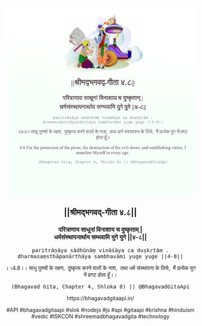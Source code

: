 <img src="../../asset/BG_4_8.png"/>
<center><h2>||श्रीमद्‍भगवद्‍-गीता ४.८||</h2>
<h3>परित्राणाय साधूनां विनाशाय च दुष्कृताम् |<br/>धर्मसंस्थापनार्थाय सम्भवामि युगे युगे ||४-८||</h3>
<pre>paritrāṇāya sādhūnāṃ vināśāya ca duṣkṛtām .<br/>dharmasaṃsthāpanārthāya sambhavāmi yuge yuge ||4-8||</pre>
<p>।।4.8।। साधु पुरुषों के रक्षण,  दुष्कृत्य करने वालों के नाश,  तथा धर्म संस्थापना के लिये,  मैं प्रत्येक युग में प्रगट होता हूँ।।</p>
<pre>(Bhagavad Gita, Chapter 4, Shloka 8) || @BhagavadGitaApi</pre><p>https://bhagavadgitaapi.in/</p><p>#API #bhagavadgitaapi #slok #nodejs #js #api #gitaapi #krishna #hinduism #vedic #ISKCON #shreemadbhagavadgita #technology</p></center>